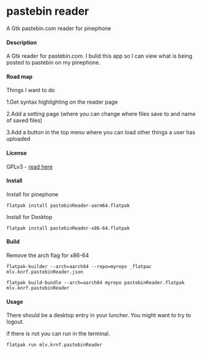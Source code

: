 # pastebin reader
A Gtk pastebin.com reader for pinephone

#### Description

A Gtk reader for pastebin.com. I bulid this app so I can  view what is being posted to pastebin on my pinephone. 


#### Road map
Things I want to do 

1.Get syntax highlighting on the reader page

2.Add a setting page (where you can change where files save to and name of saved files)

3.Add a button in the top menu where you can load other things a user has uploaded


#### License
GPLv3 - [read here]()

#### Install
Install for pinephone

`flatpak install pastebinReader-aarm64.flatpak`

Install for Desktop

`flatpak install pastebinReader-x86-64.flatpak`

#### Build
Remove the arch flag for x86-64 

`flatpak-builder --arch=aarch64 --repo=myrepo _flatpac  mlv.knrf.pastebinReader.json`

`flatpak build-bundle --arch=aarch64 myrepo pastebinReader.flatpak mlv.knrf.pastebinReader`


#### Usage
There should be a desktop entry in your luncher. You might want to try to logout. 

if there is not you can run in the terminal.

`flatpak run mlv.krnf.pastebinReader` 



